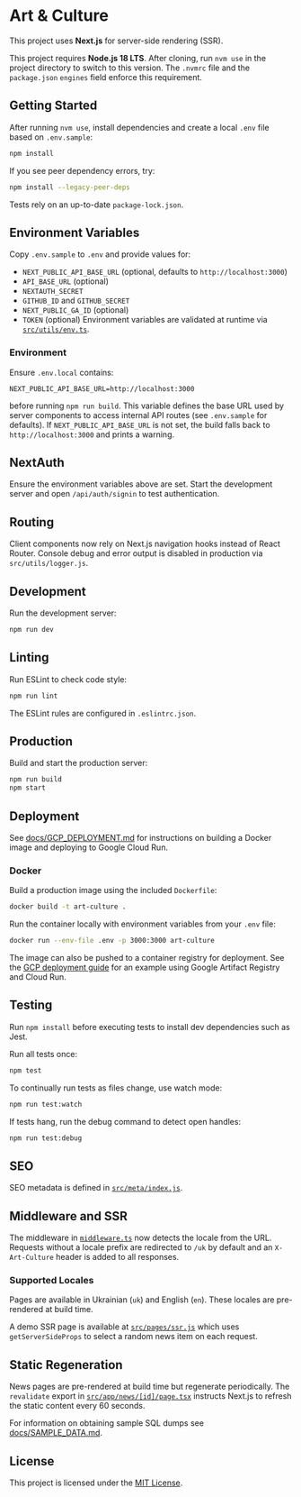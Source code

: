 # Art & Culture

This project uses **Next.js** for server-side rendering (SSR).

This project requires **Node.js 18 LTS**. After cloning, run `nvm use` in the
project directory to switch to this version. The `.nvmrc` file and the
`package.json` `engines` field enforce this requirement.

## Getting Started

After running `nvm use`, install dependencies and create a local `.env` file based on `.env.sample`:

```bash
npm install
```

If you see peer dependency errors, try:

```bash
npm install --legacy-peer-deps
```

Tests rely on an up-to-date `package-lock.json`.


## Environment Variables

Copy `.env.sample` to `.env` and provide values for:
- `NEXT_PUBLIC_API_BASE_URL` (optional, defaults to `http://localhost:3000`)
- `API_BASE_URL` (optional)
- `NEXTAUTH_SECRET`
- `GITHUB_ID` and `GITHUB_SECRET`
- `NEXT_PUBLIC_GA_ID` (optional)
- `TOKEN` (optional)
Environment variables are validated at runtime via [`src/utils/env.ts`](src/utils/env.ts).

### Environment

Ensure `.env.local` contains:
```
NEXT_PUBLIC_API_BASE_URL=http://localhost:3000
```
before running `npm run build`. This variable defines the base URL used by server components to access internal API routes (see `.env.sample` for defaults).
If `NEXT_PUBLIC_API_BASE_URL` is not set, the build falls back to `http://localhost:3000` and prints a warning.

## NextAuth

Ensure the environment variables above are set. Start the development server and open `/api/auth/signin` to test authentication.


## Routing
Client components now rely on Next.js navigation hooks instead of React Router.
Console debug and error output is disabled in production via `src/utils/logger.js`.
## Development

Run the development server:

```bash
npm run dev
```


## Linting

Run ESLint to check code style:

```bash
npm run lint
```

The ESLint rules are configured in `.eslintrc.json`.

## Production

Build and start the production server:

```bash
npm run build
npm start
```

## Deployment

See [docs/GCP_DEPLOYMENT.md](docs/GCP_DEPLOYMENT.md) for instructions on building a Docker image and deploying to Google Cloud Run.

### Docker

Build a production image using the included `Dockerfile`:

```bash
docker build -t art-culture .
```

Run the container locally with environment variables from your `.env` file:

```bash
docker run --env-file .env -p 3000:3000 art-culture
```

The image can also be pushed to a container registry for deployment. See the [GCP deployment guide](docs/GCP_DEPLOY.md) for an example using Google Artifact Registry and Cloud Run.



## Testing

Run `npm install` before executing tests to install dev dependencies such as Jest.

Run all tests once:

```bash
npm test
```

To continually run tests as files change, use watch mode:

```bash
npm run test:watch
```

If tests hang, run the debug command to detect open handles:

```bash
npm run test:debug
```

## SEO

SEO metadata is defined in [`src/meta/index.js`](src/meta/index.js).

## Middleware and SSR

The middleware in [`middleware.ts`](middleware.ts) now detects the locale from the
URL. Requests without a locale prefix are redirected to `/uk` by default and an
`X-Art-Culture` header is added to all responses.

### Supported Locales

Pages are available in Ukrainian (`uk`) and English (`en`). These locales are
pre-rendered at build time.

A demo SSR page is available at [`src/pages/ssr.js`](src/pages/ssr.js) which uses `getServerSideProps` to select a random news item on each request.

## Static Regeneration

News pages are pre-rendered at build time but regenerate periodically. The
`revalidate` export in [`src/app/news/[id]/page.tsx`](src/app/news/%5Bid%5D/page.tsx)
instructs Next.js to refresh the static content every 60 seconds.

For information on obtaining sample SQL dumps see [docs/SAMPLE_DATA.md](docs/SAMPLE_DATA.md).

## License

This project is licensed under the [MIT License](LICENSE).
